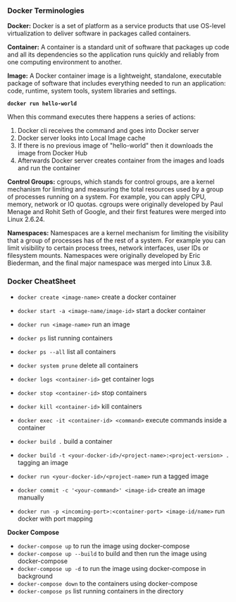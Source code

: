### Docker Terminologies

**Docker:** Docker is a set of platform as a service products that use OS-level virtualization to deliver software in packages called containers.

**Container:** A container is a standard unit of software that packages up code and all its dependencies so the application runs quickly and reliably from one computing environment to another.

**Image:** A Docker container image is a lightweight, standalone, executable package of software that includes everything needed to run an application: code, runtime, system tools, system libraries and settings.

**```docker run hello-world```**

When this command executes there happens a series of actions:
1. Docker cli receives the command and goes into Docker server
2. Docker server looks into Local Image cache
3. If there is no previous image of "hello-world" then it downloads the image from Docker Hub
4. Afterwards Docker server creates container from the images and loads and run the container

**Control Groups:** cgroups, which stands for control groups, are a kernel mechanism for limiting and measuring the total resources used by a group of processes running on a system. For example, you can apply CPU, memory, network or IO quotas.
cgroups were originally developed by Paul Menage and Rohit Seth of Google, and their first features were merged into Linux 2.6.24.

**Namespaces:** Namespaces are a kernel mechanism for limiting the visibility that a group of processes has of the rest of a system. For example you can limit visibility to certain process trees, network interfaces, user IDs or filesystem mounts.
Namespaces were originally developed by Eric Biederman, and the final major namespace was merged into Linux 3.8.

### Docker CheatSheet
* `docker create <image-name>` create a docker container
* `docker start -a <image-name/image-id>` start a docker container
* `docker run <image-name>` run an image
* `docker ps` list running containers
* `docker ps --all` list all containers
* `docker system prune` delete all containers
* `docker logs <container-id>` get container logs
* `docker stop <container-id>` stop containers
* `docker kill <container-id>` kill containers
* `docker exec -it <container-id> <command>` execute commands inside a container

* `docker build .` build a container
* `docker build -t <your-docker-id>/<project-name>:<project-version> .` tagging an image
* `docker run <your-docker-id>/<project-name>` run a tagged image
* `docker commit -c '<your-command>' <image-id>` create an image manually
* `docker run -p <incoming-port>:<container-port> <image-id/name>` run docker with port mapping

**Docker Compose**
* `docker-compose up` to run the image using docker-compose
* `docker-compose up --build` to build and then run the image using docker-compose
* `docker-compose up -d` to run the image using docker-compose in background
* `docker-compose down` to the containers using docker-compose
* `docker-compose ps` list running containers in the directory
